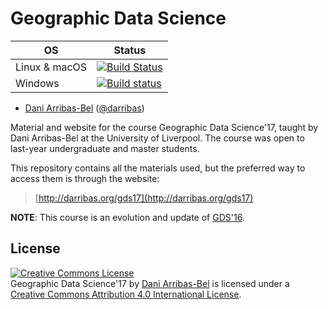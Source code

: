 # Geographic Data Science

| OS      | Status |
| ------- | -----------------|
| Linux & macOS   | [![Build Status](https://travis-ci.org/darribas/gds17.svg?branch=master)](https://travis-ci.org/darribas/gds17) |
| Windows | [![Build status](https://ci.appveyor.com/api/projects/status/nlobj16coto8k0rv?svg=true)](https://ci.appveyor.com/project/darribas/gds17) |

* [Dani Arribas-Bel](http://darribas.org) ([@darribas](http://darribas.org))

Material and website for the course Geographic Data Science'17, taught
by Dani Arribas-Bel at the University of Liverpool. The course was open to
last-year undergraduate and master students.

This repository contains all the materials used, but the preferred way to
access them is through the website:

> [http://darribas.org/gds17](http://darribas.org/gds17)

**NOTE**: This course is an evolution and update of [GDS'16](http://darribas.org/gds16).

## License

<a rel="license" href="http://creativecommons.org/licenses/by/4.0/"><img alt="Creative Commons License" style="border-width:0" src="https://i.creativecommons.org/l/by/4.0/88x31.png" /></a><br /><span xmlns:dct="http://purl.org/dc/terms/" property="dct:title">Geographic Data Science'17</span> by <a xmlns:cc="http://creativecommons.org/ns#" href="http://darribas.org" property="cc:attributionName" rel="cc:attributionURL">Dani Arribas-Bel</a> is licensed under a <a rel="license" href="http://creativecommons.org/licenses/by/4.0/">Creative Commons Attribution 4.0 International License</a>.
